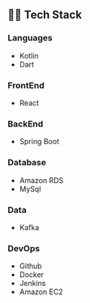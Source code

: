 ## 👨‍💻 Tech Stack
### Languages
* Kotlin
* Dart
### FrontEnd
* React
### BackEnd
* Spring Boot
### Database
* Amazon RDS
* MySql
### Data
* Kafka
### DevOps
* Github
* Docker
* Jenkins
* Amazon EC2
